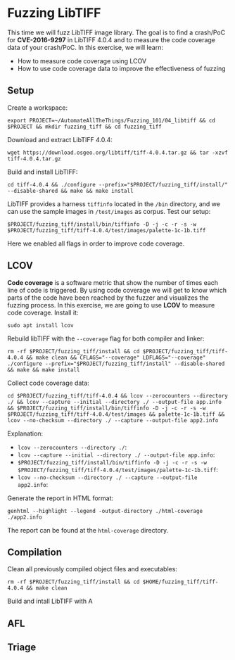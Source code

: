 # Fuzzing LibTIFF

This time we will fuzz LibTIFF image library. The goal is to find a crash/PoC for **CVE-2016-9297** in LibTIFF 4.0.4 and to measure the code coverage data of your crash/PoC. In this exercise, we will learn:

- How to measure code coverage using LCOV
- How to use code coverage data to improve the effectiveness of fuzzing

## Setup

Create a workspace:

```shell
export PROJECT=~/AutomateAllTheThings/Fuzzing_101/04_libtiff && cd $PROJECT && mkdir fuzzing_tiff && cd fuzzing_tiff
```

Download and extract LibTIFF 4.0.4:

```shell
wget https://download.osgeo.org/libtiff/tiff-4.0.4.tar.gz && tar -xzvf tiff-4.0.4.tar.gz
```

Build and install LibTIFF:

```shell
cd tiff-4.0.4 && ./configure --prefix="$PROJECT/fuzzing_tiff/install/" --disable-shared && make && make install
```

LibTIFF provides a harness `tiffinfo` located in the `/bin` directory, and we can use the sample images in `/test/images` as corpus. Test our setup:

```shell
$PROJECT/fuzzing_tiff/install/bin/tiffinfo -D -j -c -r -s -w $PROJECT/fuzzing_tiff/tiff-4.0.4/test/images/palette-1c-1b.tiff
```

Here we enabled all flags in order to improve code coverage.

## LCOV

**Code coverage** is a software metric that show the number of times each line of code is triggered. By using code coverage we will get to know which parts of the code have been reached by the fuzzer and visualizes the fuzzing process. In this exercise, we are going to use **LCOV** to measure code coverage. Install it:

```shell
sudo apt install lcov
```

Rebuild libTIFF with the `--coverage` flag for both compiler and linker:

```shell
rm -rf $PROJECT/fuzzing_tiff/install && cd $PROJECT/fuzzing_tiff/tiff-4.0.4 && make clean && CFLAGS="--coverage" LDFLAGS="--coverage" ./configure --prefix="$PROJECT/fuzzing_tiff/install" --disable-shared && make && make install
```

Collect code coverage data:

```shell
cd $PROJECT/fuzzing_tiff/tiff-4.0.4 && lcov --zerocounters --directory ./ && lcov --capture --initial --directory ./ --output-file app.info && $PROJECT/fuzzing_tiff/install/bin/tiffinfo -D -j -c -r -s -w $PROJECT/fuzzing_tiff/tiff-4.0.4/test/images && palette-1c-1b.tiff && lcov --no-checksum --directory ./ --capture --output-file app2.info
```

Explanation:

- `lcov --zerocounters --directory ./`: 
- `lcov --capture --initial --directory ./ --output-file app.info`: 
- `$PROJECT/fuzzing_tiff/install/bin/tiffinfo -D -j -c -r -s -w $PROJECT/fuzzing_tiff/tiff-4.0.4/test/images/palette-1c-1b.tiff`: 
- `lcov --no-checksum --directory ./ --capture --output-file app2.info`: 

Generate the report in HTML format:

```shell
genhtml --highlight --legend -output-directory ./html-coverage ./app2.info
```

The report can be found at the `html-coverage` directory.

## Compilation

Clean all previously compiled object files and executables:

```shell
rm -rf $PROJECT/fuzzing_tiff/install && cd $HOME/fuzzing_tiff/tiff-4.0.4 && make clean
```

Build and intall LibTIFF with A

## AFL



## Triage

